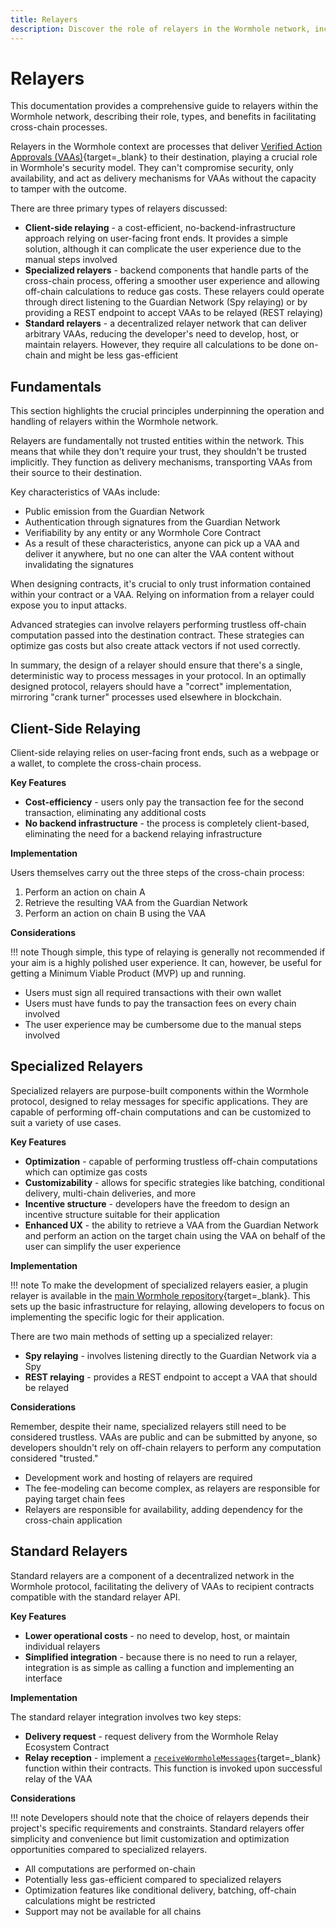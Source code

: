 ```yaml
---
title: Relayers
description: Discover the role of relayers in the Wormhole network, including client-side, specialized, and standard types, for secure cross-chain communication.
---
```


# Relayers

This documentation provides a comprehensive guide to relayers within the Wormhole network, describing their role, types, and benefits in facilitating cross-chain processes.

Relayers in the Wormhole context are processes that deliver [Verified Action Approvals (VAAs)](/learn/infrastructure/vaas/){target=\_blank} to their destination, playing a crucial role in Wormhole's security model. They can't compromise security, only availability, and act as delivery mechanisms for VAAs without the capacity to tamper with the outcome.

There are three primary types of relayers discussed:

- **Client-side relaying** - a cost-efficient, no-backend-infrastructure approach relying on user-facing front ends. It provides a simple solution, although it can complicate the user experience due to the manual steps involved
- **Specialized relayers** - backend components that handle parts of the cross-chain process, offering a smoother user experience and allowing off-chain calculations to reduce gas costs. These relayers could operate through direct listening to the Guardian Network (Spy relaying) or by providing a REST endpoint to accept VAAs to be relayed (REST relaying)
- **Standard relayers** - a decentralized relayer network that can deliver arbitrary VAAs, reducing the developer's need to develop, host, or maintain relayers. However, they require all calculations to be done on-chain and might be less gas-efficient

## Fundamentals

This section highlights the crucial principles underpinning the operation and handling of relayers within the Wormhole network.

Relayers are fundamentally not trusted entities within the network. This means that while they don't require your trust, they shouldn't be trusted implicitly. They function as delivery mechanisms, transporting VAAs from their source to their destination.

Key characteristics of VAAs include:

- Public emission from the Guardian Network
- Authentication through signatures from the Guardian Network
- Verifiability by any entity or any Wormhole Core Contract
- As a result of these characteristics, anyone can pick up a VAA and deliver it anywhere, but no one can alter the VAA content without invalidating the signatures

When designing contracts, it's crucial to only trust information contained within your contract or a VAA. Relying on information from a relayer could expose you to input attacks.

Advanced strategies can involve relayers performing trustless off-chain computation passed into the destination contract. These strategies can optimize gas costs but also create attack vectors if not used correctly.

In summary, the design of a relayer should ensure that there's a single, deterministic way to process messages in your protocol. In an optimally designed protocol, relayers should have a "correct" implementation, mirroring "crank turner" processes used elsewhere in blockchain.

## Client-Side Relaying

Client-side relaying relies on user-facing front ends, such as a webpage or a wallet, to complete the cross-chain process.

**Key Features**

- **Cost-efficiency** - users only pay the transaction fee for the second transaction, eliminating any additional costs
- **No backend infrastructure** - the process is completely client-based, eliminating the need for a backend relaying infrastructure

**Implementation**

Users themselves carry out the three steps of the cross-chain process:

1. Perform an action on chain A
2. Retrieve the resulting VAA from the Guardian Network
3. Perform an action on chain B using the VAA

**Considerations**

!!! note
    Though simple, this type of relaying is generally not recommended if your aim is a highly polished user experience. It can, however, be useful for getting a Minimum Viable Product (MVP) up and running.

- Users must sign all required transactions with their own wallet
- Users must have funds to pay the transaction fees on every chain involved
- The user experience may be cumbersome due to the manual steps involved

## Specialized Relayers

Specialized relayers are purpose-built components within the Wormhole protocol, designed to relay messages for specific applications. They are capable of performing off-chain computations and can be customized to suit a variety of use cases.

**Key Features**

- **Optimization** - capable of performing trustless off-chain computations which can optimize gas costs
- **Customizability** - allows for specific strategies like batching, conditional delivery, multi-chain deliveries, and more
- **Incentive structure** - developers have the freedom to design an incentive structure suitable for their application
- **Enhanced UX** - the ability to retrieve a VAA from the Guardian Network and perform an action on the target chain using the VAA on behalf of the user can simplify the user experience

**Implementation**

!!! note
    To make the development of specialized relayers easier, a plugin relayer is available in the [main Wormhole repository](https://github.com/wormhole-foundation/wormhole/tree/main/relayer){target=\_blank}. This sets up the basic infrastructure for relaying, allowing developers to focus on implementing the specific logic for their application.

There are two main methods of setting up a specialized relayer:

- **Spy relaying** - involves listening directly to the Guardian Network via a Spy
- **REST relaying** - provides a REST endpoint to accept a VAA that should be relayed

**Considerations**

Remember, despite their name, specialized relayers still need to be considered trustless. VAAs are public and can be submitted by anyone, so developers shouldn't rely on off-chain relayers to perform any computation considered "trusted."

- Development work and hosting of relayers are required
- The fee-modeling can become complex, as relayers are responsible for paying target chain fees
- Relayers are responsible for availability, adding dependency for the cross-chain application

## Standard Relayers

Standard relayers are a component of a decentralized network in the Wormhole protocol, facilitating the delivery of VAAs to recipient contracts compatible with the standard relayer API.

**Key Features**

- **Lower operational costs** - no need to develop, host, or maintain individual relayers
- **Simplified integration** - because there is no need to run a relayer, integration is as simple as calling a function and implementing an interface

**Implementation**

The standard relayer integration involves two key steps:

- **Delivery request** - request delivery from the Wormhole Relay Ecosystem Contract
- **Relay reception** - implement a [`receiveWormholeMessages`](https://github.com/wormhole-foundation/wormhole-solidity-sdk/blob/bacbe82e6ae3f7f5ec7cdcd7d480f1e528471bbb/src/interfaces/IWormholeReceiver.sol#L44-L50){target=\_blank} function within their contracts. This function is invoked upon successful relay of the VAA

**Considerations**

!!! note
    Developers should note that the choice of relayers depends their project's specific requirements and constraints. Standard relayers offer simplicity and convenience but limit customization and optimization opportunities compared to specialized relayers.

- All computations are performed on-chain
- Potentially less gas-efficient compared to specialized relayers
- Optimization features like conditional delivery, batching, off-chain calculations might be restricted
- Support may not be available for all chains